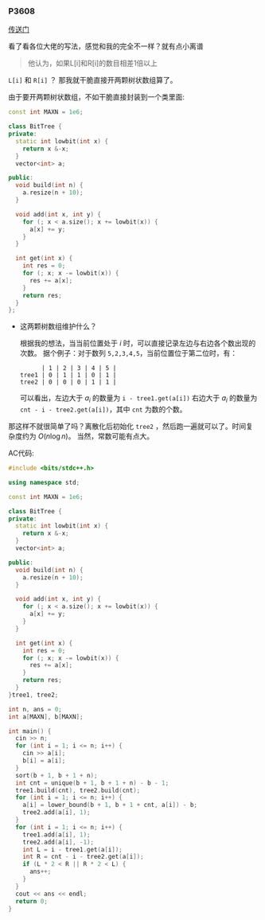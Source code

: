 ### P3608
[传送门](https://www.luogu.com.cn/problem/P3608)

看了看各位大佬的写法，感觉和我的完全不一样？就有点小离谱
> 他认为，如果L[i]和R[i]的数目相差1倍以上

`L[i]` 和 `R[i]` ？ 那我就干脆直接开两颗树状数组算了。

由于要开两颗树状数组，不如干脆直接封装到一个类里面:

``` cpp
const int MAXN = 1e6;

class BitTree {
private:
  static int lowbit(int x) {
    return x &-x;
  }
  vector<int> a;

public:
  void build(int n) {
    a.resize(n + 10);
  }

  void add(int x, int y) {
    for (; x < a.size(); x += lowbit(x)) {
      a[x] += y;
    }
  }

  int get(int x) {
    int res = 0;
    for (; x; x -= lowbit(x)) {
      res += a[x];
    }
    return res;
  }
};
```

+ 这两颗树数组维护什么？

  根据我的想法，当当前位置处于 $i$ 时，可以直接记录左边与右边各个数出现的次数。
  据个例子：对于数列 `5,2,3,4,5`，当前位置位于第二位时，有：
  ```
        | 1 | 2 | 3 | 4 | 5 |
  tree1 | 0 | 1 | 1 | 0 | 1 |
  tree2 | 0 | 0 | 0 | 1 | 1 |
  ```
  可以看出，左边大于 $a_{i}$ 的数量为 `i - tree1.get(a[i])`
  右边大于 $a_{i}$ 的数量为 `cnt - i - tree2.get(a[i])`，其中 `cnt` 为数的个数。

那这样不就很简单了吗？离散化后初始化 `tree2` ，然后跑一遍就可以了。时间复杂度约为 $O(n\log{n})$。
当然，常数可能有点大。

AC代码:
``` cpp
#include <bits/stdc++.h>

using namespace std;

const int MAXN = 1e6;

class BitTree {
private:
  static int lowbit(int x) {
    return x &-x;
  }
  vector<int> a;

public:
  void build(int n) {
    a.resize(n + 10);
  }

  void add(int x, int y) {
    for (; x < a.size(); x += lowbit(x)) {
      a[x] += y;
    }
  }

  int get(int x) {
    int res = 0;
    for (; x; x -= lowbit(x)) {
      res += a[x];
    }
    return res;
  }
}tree1, tree2;

int n, ans = 0;
int a[MAXN], b[MAXN];

int main() {
  cin >> n;
  for (int i = 1; i <= n; i++) {
    cin >> a[i];
    b[i] = a[i];
  }
  sort(b + 1, b + 1 + n);
  int cnt = unique(b + 1, b + 1 + n) - b - 1;
  tree1.build(cnt), tree2.build(cnt);
  for (int i = 1; i <= n; i++) {
    a[i] = lower_bound(b + 1, b + 1 + cnt, a[i]) - b;
    tree2.add(a[i], 1);
  }
  for (int i = 1; i <= n; i++) {
    tree1.add(a[i], 1);
    tree2.add(a[i], -1);
    int L = i - tree1.get(a[i]);
    int R = cnt - i - tree2.get(a[i]);
    if (L * 2 < R || R * 2 < L) {
      ans++;
    }
  }
  cout << ans << endl;
  return 0;
}
```

